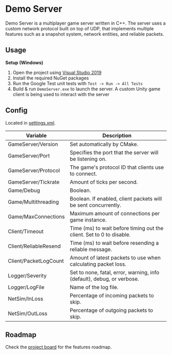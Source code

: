 # Demo Server

Demo Server is a multiplayer game server written in C++. The server uses a custom network protocol built on top of UDP, that implements multiple features such as a snapshot system, network entities, and reliable packets.

## Usage

**Setup (Windows)**

1. Open the project using [Visual Studio 2019](https://visualstudio.microsoft.com)
2. Install the required NuGet packages
3. Run the Google Test unit tests with `Test -> Run -> All Tests`
4. Build & run `DemoServer.exe` to launch the server. A custom Unity game client is being used to interact with the server

## Config

Located in [settings.xml](settings.xml).

| Variable               | Description                                                             |
|------------------------|-------------------------------------------------------------------------|
| GameServer/Version     | Set automatically by CMake.                                             |
| GameServer/Port        | Specifies the port that the server will be listening on.                |
| GameServer/Protocol    | The game's protocol ID that clients use to connect.                     |
| GameServer/Tickrate    | Amount of ticks per second.                                             |
| Game/Debug             | Boolean.                                                                |
| Game/Multithreading    | Boolean. If enabled, client packets will be sent concurrently.          |
| Game/MaxConnections    | Maximum amount of connections per game instance.                        |
| Client/Timeout         | Time (ms) to wait before timing out the client. Set to 0 to disable.    |
| Client/ReliableResend  | Time (ms) to wait before resending a reliable message.                  |
| Client/PacketLogCount  | Amount of latest packets to use when calculating packet loss.           |
| Logger/Severity        | Set to none, fatal, error, warning, info (default), debug, or verbose.  |
| Logger/LogFile         | Name of the log file.                                                   |
| NetSim/InLoss          | Percentage of incoming packets to skip.                                 |
| NetSim/OutLoss         | Percentage of outgoing packets to skip.                                 |

## Roadmap

Check the [project board](https://github.com/Blacklock/demo-server/projects/1) for the features roadmap.
